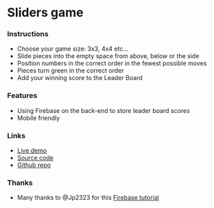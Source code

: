 # Sliders game

### Instructions
- Choose your game size: 3x3, 4x4 etc...
- Slide pieces into the empty space from above, below or the side
- Position numbers in the correct order in the fewest possible moves  
- Pieces turn green in the correct order
- Add your winning score to the Leader Board

### Features
- Using Firebase on the back-end to store leader board scores
- Mobile friendly

### Links
- [Live demo](https://js-sliders-game.rjlevy.repl.co/)
- [Source code](https://repl.it/@rjlevy/js-sliders-game)
- [Github repo](https://github.com/rolandjlevy/js-sliders-game)

### Thanks
- Many thanks to @Jp2323 for this [Firebase tutorial](https://repl.it/@Jp2323/firebase#main.js)

